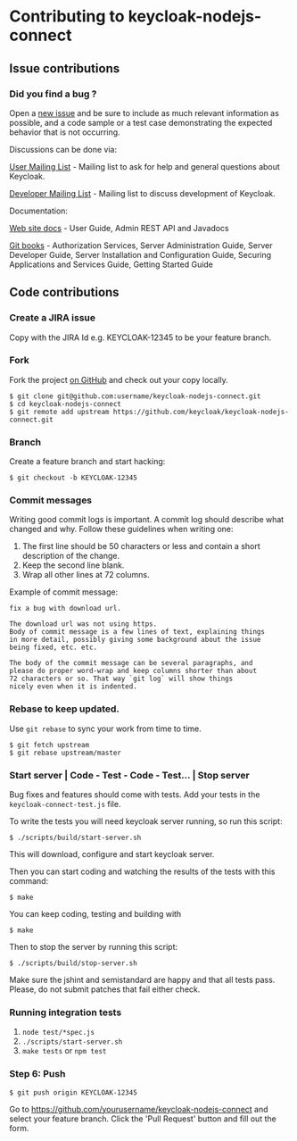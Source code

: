 # Contributing to keycloak-nodejs-connect

## Issue contributions

### Did you find a bug ?

Open a [new issue](https://issues.jboss.org/projects/KEYCLOAK) and be sure to include
as much relevant information as possible, and a code sample or a test case demonstrating
the expected behavior that is not occurring.

Discussions can be done via:

[User Mailing List](https://lists.jboss.org/mailman/listinfo/keycloak-user) - Mailing list to ask for help and general questions about Keycloak.

[Developer Mailing List](https://lists.jboss.org/mailman/listinfo/keycloak-dev) - Mailing list to discuss development of Keycloak.

Documentation:

[Web site docs](http://keycloak.jboss.org/docs) - User Guide, Admin REST API and Javadocs

[Git books](https://www.gitbook.com/@keycloak) - Authorization Services, Server Administration Guide, Server Developer Guide,
Server Installation and Configuration Guide, Securing Applications and Services Guide, Getting Started Guide


## Code contributions

### Create a JIRA issue

Copy with the JIRA Id e.g. KEYCLOAK-12345 to be your feature branch.

### Fork

Fork the project [on GitHub](https://github.com/keycloak/keycloak-nodejs-connect)
and check out your copy locally.

```shell
$ git clone git@github.com:username/keycloak-nodejs-connect.git
$ cd keycloak-nodejs-connect
$ git remote add upstream https://github.com/keycloak/keycloak-nodejs-connect.git
```

### Branch

Create a feature branch and start hacking:

```shell
$ git checkout -b KEYCLOAK-12345
```

### Commit messages

Writing good commit logs is important. A commit log should describe what
changed and why. Follow these guidelines when writing one:

1. The first line should be 50 characters or less and contain a short
   description of the change.
2. Keep the second line blank.
3. Wrap all other lines at 72 columns.

Example of commit message:

```
fix a bug with download url.

The download url was not using https.
Body of commit message is a few lines of text, explaining things
in more detail, possibly giving some background about the issue
being fixed, etc. etc.

The body of the commit message can be several paragraphs, and
please do proper word-wrap and keep columns shorter than about
72 characters or so. That way `git log` will show things
nicely even when it is indented.
```

### Rebase to keep updated.

Use `git rebase` to sync your work from time to time.

```shell
$ git fetch upstream
$ git rebase upstream/master
```

### Start server | Code - Test - Code - Test... | Stop server

Bug fixes and features should come with tests. Add your tests in the
`keycloak-connect-test.js` file.

To write the tests you will need keycloak server running, so run this script:

```shell
$ ./scripts/build/start-server.sh
```
This will download, configure and start keycloak server.

Then you can start coding and watching the results of the tests with this command:

```shell
$ make
```

You can keep coding, testing and building with

```shell
$ make
```

Then to stop the server by running this script:

```shell
$ ./scripts/build/stop-server.sh
```

Make sure the jshint and semistandard are happy and that all tests pass. Please, do not submit
patches that fail either check.

### Running integration tests

1. `node test/*spec.js`
2. `./scripts/start-server.sh`
3. `make tests` or `npm test`

### Step 6: Push

```shell
$ git push origin KEYCLOAK-12345
```

Go to https://github.com/yourusername/keycloak-nodejs-connect and select your feature branch.
Click the 'Pull Request' button and fill out the form.

